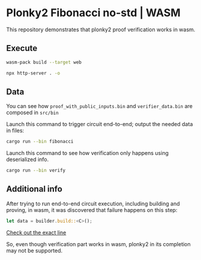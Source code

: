 # Plonky2 Fibonacci no-std | WASM

This repository demonstrates that plonky2 proof verification works in wasm.

## Execute

```bash
wasm-pack build --target web
```

```bash
npx http-server . -o
```

## Data 

You can see how `proof_with_public_inputs.bin` and `verifier_data.bin` are composed in `src/bin`

Launch this command to trigger circuit end-to-end; output the needed data in files:

```bash
cargo run --bin fibonacci
```

Launch this command to see how verification only happens using deserialized info.

```bash
cargo run --bin verify
```

## Additional info

After trying to run end-to-end circuit execution, including building and proving, in wasm,
it was discovered that failure happens on this step:

```rust
let data = builder.build::<C>();
```

[Check out the exact line](https://github.com/NikitaMasych/fibonacci-nostd/blob/main/src/bin/fibonacci.rs#L44)

So, even though verification part works in wasm, plonky2 in its completion may not be supported.
